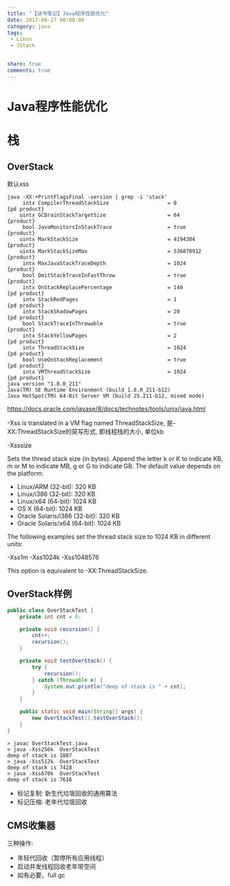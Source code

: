 ```yaml
---
title: "【读书笔记】Java程序性能优化"
date: 2017-06-27 00:00:00
category: java
tags:
 - Linux
 - JStack


share: true
comments: true
---
```



# Java程序性能优化



# 栈

## OverStack
默认xss

```shell
java -XX:+PrintFlagsFinal -version | grep -i 'stack'
     intx CompilerThreadStackSize                   = 0                                   {pd product}
    uintx GCDrainStackTargetSize                    = 64                                  {product}
     bool JavaMonitorsInStackTrace                  = true                                {product}
    uintx MarkStackSize                             = 4194304                             {product}
    uintx MarkStackSizeMax                          = 536870912                           {product}
     intx MaxJavaStackTraceDepth                    = 1024                                {product}
     bool OmitStackTraceInFastThrow                 = true                                {product}
     intx OnStackReplacePercentage                  = 140                                 {pd product}
     intx StackRedPages                             = 1                                   {pd product}
     intx StackShadowPages                          = 20                                  {pd product}
     bool StackTraceInThrowable                     = true                                {product}
     intx StackYellowPages                          = 2                                   {pd product}
     intx ThreadStackSize                           = 1024                                {pd product}
     bool UseOnStackReplacement                     = true                                {pd product}
     intx VMThreadStackSize                         = 1024                                {pd product}
java version "1.8.0_211"
Java(TM) SE Runtime Environment (build 1.8.0_211-b12)
Java HotSpot(TM) 64-Bit Server VM (build 25.211-b12, mixed mode)
```

<https://docs.oracle.com/javase/8/docs/technotes/tools/unix/java.html>

-Xss is translated in a VM flag named ThreadStackSize, 是-XX:ThreadStackSize的简写形式, 即线程栈的大小,  单位kb

-Xsssize  

   Sets the thread stack size (in bytes). Append the
   letter k or K to indicate KB, m or M to indicate MB, g or G to
   indicate GB. The default value depends on the platform:

- Linux/ARM (32-bit): 320 KB
- Linux/i386 (32-bit): 320 KB
- Linux/x64 (64-bit): 1024 KB
- OS X (64-bit): 1024 KB
- Oracle Solaris/i386 (32-bit): 320 KB
- Oracle Solaris/x64 (64-bit): 1024 KB

The following examples set the thread stack size to 1024 KB in different units:

-Xss1m
-Xss1024k
-Xss1048576

This option is equivalent to -XX:ThreadStackSize.

## OverStack样例

```java
public class OverStackTest {
    private int cnt = 0;

    private void recursion() {
        cnt++;
        recursion();
    }

    private void testOverStack() {
        try {
            recursion();
        } catch (Throwable e) {
            System.out.println("deep of stack is " + cnt);
        }
    }

    public static void main(String[] args) {
        new OverStackTest().testOverStack();
    }
}
```

```shell
> javac OverStackTest.java
> java -Xss256k  OverStackTest
deep of stack is 1887
> java -Xss512k  OverStackTest
deep of stack is 7428
> java -Xss670k  OverStackTest
deep of stack is 7616
```



- 标记复制: 新生代垃圾回收的通用算法
- 标记压缩: 老年代垃圾回收

## CMS收集器

三种操作:

- 年轻代回收（暂停所有应用线程）
- 启动并发线程回收老年带空间
- 如有必要，full gc
